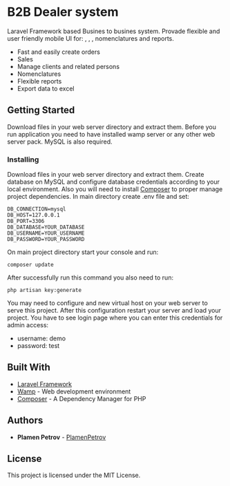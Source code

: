 # B2B Dealer system

Laravel Framework based Busines to busines system. Provade flexible and user friendly mobile UI for: , , , nomenclatures and reports.
* Fast and easily create orders
* Sales
* Manage clients and related persons
* Nomenclatures
* Flexible reports
* Export data to excel

## Getting Started

Download files in your web server directory and extract them. Before you run application you need to have installed wamp server or any other web server pack. MySQL is also required.  

### Installing

Download files in your web server directory and extract them. Create database on MySQL and configure database credentials according to your local environment. Also you will need to install [Composer](https://getcomposer.org/download/) to proper manage project dependencies. 
In main directory create .env file and set:

```
DB_CONNECTION=mysql
DB_HOST=127.0.0.1
DB_PORT=3306
DB_DATABASE=YOUR_DATABASE
DB_USERNAME=YOUR_USERNAME
DB_PASSWORD=YOUR_PASSWORD
```

On main project directory start your console and run:

```
composer update
```

After successfully run this command you also need to run:
```
php artisan key:generate
```

You may need to configure and new virtual host on your web server to serve this project. After this configuration restart your server and load your project. You have to see login page where you can enter this credentials for admin access:
* username: demo
* password: test


## Built With

* [Laravel Framework](https://laravel.com)
* [Wamp](http://www.wampserver.com/en/) - Web development environment
* [Composer](https://getcomposer.org/download/) - A Dependency Manager for PHP

## Authors

* **Plamen Petrov** - [PlamenPetrov](https://github.com/plamenpetrov)

## License

This project is licensed under the MIT License.
